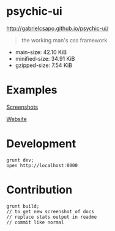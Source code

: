 # psychic-ui

http://gabrielcsapo.github.io/psychic-ui/

> the working man's css framework
- main-size: 42.10 KiB
- minified-size: 34.91 KiB
- gzipped-size: 7.54 KiB

####

# Examples

[Screenshots](/screenshots)

[Website](http://gabrielcsapo.github.io/psychic-ui/)

# Development

```
grunt dev;
open http://localhost:8000
```

# Contribution

```
grunt build;
// to get new screenshot of docs
// replace stats output in readme
// commit like normal
```

